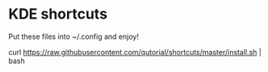# KDE shortcuts

Put these files into ~/.config and enjoy!

curl https://raw.githubusercontent.com/qutorial/shortcuts/master/install.sh | bash 
